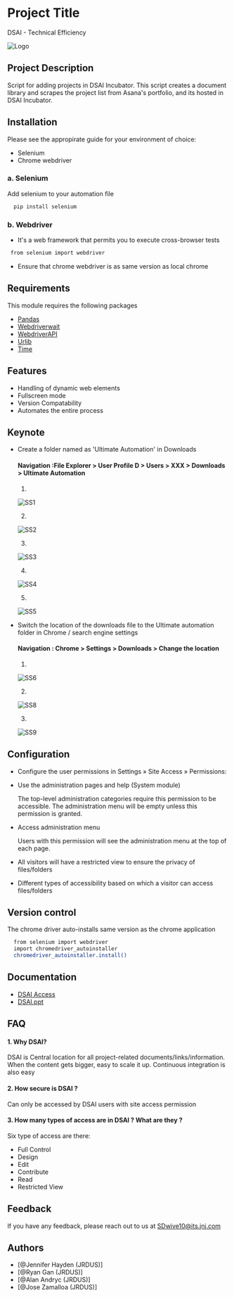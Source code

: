 
# Project Title

DSAI - Technical Efficiency 

![Logo](https://upload.wikimedia.org/wikipedia/en/thumb/a/a4/Janssen_Pharmaceuticals_logo.svg/220px-Janssen_Pharmaceuticals_logo.svg.png)
## Project Description

Script for adding projects in DSAI Incubator. This script creates a document library and scrapes the project list from Asana's portfolio, and its hosted in DSAI Incubator.

## Installation

Please see the appropirate guide for your environment of choice:

- Selenium
- Chrome webdriver

### a. Selenium

Add selenium to your automation file
```bash
  pip install selenium
```
### b. Webdriver

 - It's a web framework that permits you to execute cross-browser tests

 ```bash
  from selenium import webdriver
```

 - Ensure that chrome webdriver is as same version as local chrome

 
 
## Requirements
This module requires the following packages
* [Pandas](https://pandas.pydata.org/docs/)
* [Webdriverwait](https://selenium-python.readthedocs.io/)
* [WebdriverAPI](https://selenium-python.readthedocs.io/api.html#)
* [Urlib](https://docs.python.org/3/library/urllib.html)
* [Time](https://pypi.org/project/times/)
## Features

- Handling of dynamic web elements
- Fullscreen mode
- Version Compatability
- Automates the entire process


## Keynote
- Create a folder named as 'Ultimate Automation' in Downloads 
   #### Navigation :File Explorer > User Profile D > Users > XXX > Downloads > Ultimate Automation

    1. 
    ![SS1](https://user-images.githubusercontent.com/115223223/194540053-94316352-9cf6-4555-aa46-5f282f810e18.png)
    
    2.
    ![SS2](https://user-images.githubusercontent.com/115223223/194541012-e74c269e-f374-470d-a6f0-fd9580ac8da8.png)

    3.
    ![SS3](https://user-images.githubusercontent.com/115223223/194541139-3ad086c1-9dd0-4d25-9342-5d4b1c6f3a67.png)

    4.
    ![SS4](https://user-images.githubusercontent.com/115223223/194541182-8365f682-ed37-47ea-9113-d9df5b6a68c2.png)

    5.
    ![SS5](https://user-images.githubusercontent.com/115223223/194541338-6d0830b5-32dd-47c5-90e0-c37e1bd7579a.png)

- Switch the location of the downloads file to the Ultimate automation folder in Chrome / search engine settings
   #### Navigation : Chrome >  Settings > Downloads > Change the location
    1.
    ![SS6](https://user-images.githubusercontent.com/115223223/194541388-dc3d893a-7817-4eea-a2c7-a90180e3df2e.png)

    2.
    ![SS8](https://user-images.githubusercontent.com/115223223/194541442-cf1228e4-69e2-4610-9bc3-1d04cc8279c3.png)

    3.
    ![SS9](https://user-images.githubusercontent.com/115223223/194541495-ce3c187b-63b0-4fe6-9fb6-008f3554c0c2.png)

## Configuration

* Configure the user permissions in Settings » Site Access » Permissions:
- Use the administration pages and help (System module)

     The top-level administration categories require this permission to be
     accessible. The administration menu will be empty unless this permission
     is granted.
- Access administration menu

     Users with this permission will see the administration menu at the top of
     each page.
- All visitors will have a restricted view to ensure the privacy of files/folders ​
- Different types of accessibility based on which a visitor can access files/folders
## Version control

The chrome driver auto-installs same version as the chrome application
```bash
  from selenium import webdriver
  import chromedriver_autoinstaller
  chromedriver_autoinstaller.install()
```
## Documentation

- [DSAI Access](https://musigma-my.sharepoint.com/:p:/g/personal/vijai_vr1_mu-sigma_com/EVz4GI_5kjpJsQJT-H74DyMBC8h466mCGxA8QWXhWB6Owg)
- [DSAI.ppt](https://musigma-my.sharepoint.com/:p:/g/personal/atluri_sony_mu-sigma_com/EdrobNiiYIdDn-csnM95oZoBgjnZ6l5hsxL2CZVLc1Uouw)


## FAQ

#### 1. Why DSAI?

DSAI is Central location for all project-related documents/links/information. When the content gets bigger, easy to scale it up​. Continuous integration is also easy

#### 2. How secure is DSAI ?

Can only be accessed by DSAI users with site access permission​

#### 3. How many types of access are in DSAI ? What are they ?
Six type of access are there:

- Full Control
- Design
- Edit
- Contribute
- Read 
- Restricted View
## Feedback

If you have any feedback, please reach out to us at SDwive10@its.jnj.com


## Authors

- [@Jennifer Hayden (JRDUS)]
- [@Ryan Gan (JRDUS)]
- [@Alan Andryc (JRDUS)]
- [@Jose Zamalloa (JRDUS)]


